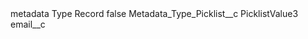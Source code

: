 <?xml version="1.0" encoding="UTF-8"?>
<CustomMetadata xmlns="http://soap.sforce.com/2006/04/metadata" xmlns:xsi="http://www.w3.org/2001/XMLSchema-instance" xmlns:xsd="http://www.w3.org/2001/XMLSchema">
    <label>metadata Type Record</label>
    <protected>false</protected>
    <values>
        <field>Metadata_Type_Picklist__c</field>
        <value xsi:type="xsd:string">PicklistValue3</value>
    </values>
    <values>
        <field>email__c</field>
        <value xsi:nil="true"/>
    </values>
</CustomMetadata>
